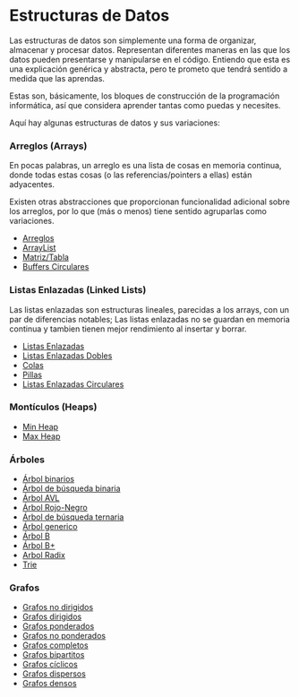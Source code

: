 # Estructuras de Datos

Las estructuras de datos son simplemente una forma de organizar, almacenar y procesar datos. Representan diferentes maneras en las que los datos pueden presentarse y manipularse en el código. Entiendo que esta es una explicación genérica y abstracta, pero te prometo que tendrá sentido a medida que las aprendas.

Estas son, básicamente, los bloques de construcción de la programación informática, así que considera aprender tantas como puedas y necesites.

Aquí hay algunas estructuras de datos y sus variaciones:

### Arreglos (Arrays)

En pocas palabras, un arreglo es una lista de cosas en memoria continua, donde todas estas cosas (o las referencias/pointers a ellas) están adyacentes.

Existen otras abstracciones que proporcionan funcionalidad adicional sobre los arreglos, por lo que (más o menos) tiene sentido agruparlas como variaciones.


- [Arreglos](./arrays.md)
- [ArrayList](./array-lists.md)
- [Matriz/Tabla](./matrix.md)
- [Buffers Circulares](./ring-buffers.md)


### Listas Enlazadas (Linked Lists)

Las listas enlazadas son estructuras lineales, parecidas a los arrays, con un par de diferencias notables; Las listas enlazadas no se guardan en memoria continua y tambien tienen mejor rendimiento al insertar y borrar.


- [Listas Enlazadas](./linked-lists.md)
- [Listas Enlazadas Dobles](./doubly-linked-lists.md)
- [Colas](./queues.md)
- [Pillas](./stacks.md)
- [Listas Enlazadas Circulares](./circular-linked-list.md)


### Montículos (Heaps)  

- [Min Heap](./.md)
- [Max Heap](./.md)

### Árboles 

- [Árbol binarios](./binary-trees.md)
- [Árbol de búsqueda binaria](./binary-search-trees.md)
- [Árbol AVL](./avl-trees.md)
- [Árbol Rojo-Negro](./red-black-trees.md)
- [Árbol de búsqueda ternaria](./ternary-search-trees.md)
- [Árbol generico](./generic-trees.md)
- [Árbol B](./b-trees.md)
- [Árbol B+](./b-plus-trees.md)
- [Arbol Radix](./radix-trees.md)
- [Trie](./tries.md)

### Grafos

- [Grafos no dirigidos](./.md)
- [Grafos dirigidos](./.md)
- [Grafos ponderados](./.md)
- [Grafos no ponderados](./.md)
- [Grafos completos](./.md)
- [Grafos bipartitos](./.md) 
- [Grafos cíclicos](./.md)
- [Grafos dispersos](./.md)
- [Grafos densos](./.md)


